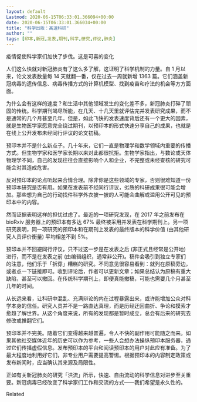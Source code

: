 ```yaml
---
layout: default
Lastmod: 2020-06-15T06:33:01.366094+00:00
date: 2020-06-15T06:33:01.366034+00:00
title: "科学出版：高速科研"
author: ""
tags: [印本,新冠,发表,期刊,科学,研究,评议,肺炎]
---
```


疫情促使科学家们加快了步伐。这是可喜的变化

人们这么快就对新冠肺炎有了这么多了解，这证明了科学机制的力量。自 1 月以来，论文发表数量每 14 天就翻一番，仅在过去一周就新增 1363 篇。它们涵盖新冠病毒的遗传信息、病毒传播方式的计算机模型、找到疫苗和疗法的机会等方方面面。

为什么会有这样的速度？和生活中其他领域发生的变化差不多，新冠肺炎打碎了顽固的传统。科学期刊竭尽所能，在几天、十几天里就评估完并发表研究成果，而不是通常的几个月甚至几年。但是，如此飞快的发表速度背后还有一个更大的因素，就是生物医学家愿意完全绕过期刊，以预印本的形式快速分享自己的成果，也就是在线上公开发布未经同行评议的论文初稿。

预印本并不是什么新点子。几十年来，它们一直是物理学和数学领域内重要的传播方式。但生物学家和医学家长期以来对此都很抗拒。生物学家指出，与数论或天体物理学不同，自己的发现往往会直接影响个人和企业，不完整或未经查核的研究可能会对其造成危害。

反对预印本的论点听起来合情合理。除非你是这些领域的专家，否则很难知道一份预印本研究是否有用。如果在发表前不经同行评议，劣质的科研成果很可能会增加。那些想为自己的行动找件科学外衣披一披的人可能会曲解或滥用公开可见的预印本中的内容。

然而证据表明这样的担忧过虑了。最近的一项研究发现，在 2017 年之前发布在 bioRxiv 服务器上的预印本有多达 67% 最终被采用并发表在科学期刊上。另一项研究表明，同一项研究的预印本和在期刊上发表的最终版本的科学价值 (由其他研究人员评价衡量) 平均相差不到 5%。

预印本并不回避同行评议，只不过这一步是在发表之后 (非正式且经常是公开地) 进行，而不是在发表之前 (由编辑组织，通常非公开)。稿件会吸引到独立专家们的注意，他们乐于「拆穿」糟糕的研究。不同意见很容易看到：就列在原稿旁边，或者点一下链接即可。收到评论后，作者可以更新文章；如果总结认为原稿有重大缺陷，甚至可以撤回。在传统科学期刊上，即便真能撤稿，可能也需要几个月甚至几年的时间。

从长远来看，让科研中混乱、充满辩论的内在过程暴露出来，或许能增加公众对科学本身的信任。研究人员并不是一路直达真理，而是历经迂回曲折、争论和摸索才愈趋了解世界。从这个角度来说，所有的发现都是暂时成立，总会有后来的研究去修改或推翻它们。

预印本并不完美。随着它们变得越来越普遍，令人不快的副作用可能随之而来。如果其他社交媒体近年的历史可以作为参考，一些人会想办法操纵预印本服务器，通过它们传播虚假信息。发布预印本的平台和阅读预印本的用户对此应有准备。为了最大程度地利用好它们，非专业用户需要提高警惕。根据预印本的内容制定政策或发布新闻时，应当确认其来源及局限性。

正如有关新冠肺炎的研究「洪流」所示，快速、自由流动的科学信息对进步至关重要。新冠病毒已经改变了科学家们工作和交流的方式——我们希望是永久性的。

Related

